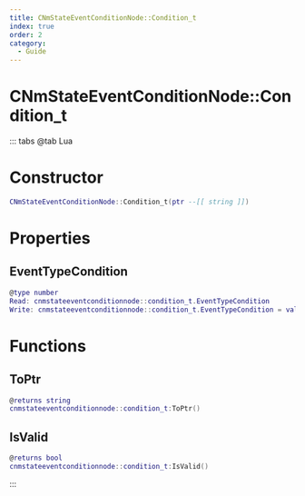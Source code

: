 ```yaml
---
title: CNmStateEventConditionNode::Condition_t
index: true
order: 2
category:
  - Guide
---
```


# CNmStateEventConditionNode::Condition_t

::: tabs
@tab Lua
# Constructor
```lua
CNmStateEventConditionNode::Condition_t(ptr --[[ string ]])
```
# Properties
## EventTypeCondition 
```lua
@type number
Read: cnmstateeventconditionnode::condition_t.EventTypeCondition
Write: cnmstateeventconditionnode::condition_t.EventTypeCondition = value
```
# Functions
## ToPtr
```lua
@returns string
cnmstateeventconditionnode::condition_t:ToPtr()
```
## IsValid
```lua
@returns bool
cnmstateeventconditionnode::condition_t:IsValid()
```

:::